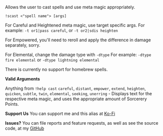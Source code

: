 Allows the user to cast spells and use meta magic appropriately. 

`!scast <"spell name"> [args]`

For Careful and Heightened meta magic, use target specific args. 
For example: `-t or1|pass careful`, or `-t or2|sdis heighten`

For Empowered, you'll need to reroll and apply the difference in damage separately, sorry.

For Elemental, change the damage type with `-dtype`
For example: `-dtype fire elemental` or `-dtype lightning elemental`

There is currently no support for homebrew spells.

__Valid Arguments__

Anything from `!help cast`
`careful`, `distant`, `empower`, `extend`, `heighten`, `quicken`, `subtle`, `twin`, `elemental`, `seeking`, `unerring` - Displays text for the respective meta magic, and uses the appropriate amount of Sorcerery Points.

**Support Us**
You can support me and this alias at [Ko-Fi](https://ko-fi.com/croebh)

**Issues?**
You can file reports and feature requests, as well as see the source code, at my [GitHub](https://github.com/Croebh/Avrae-Customizations)